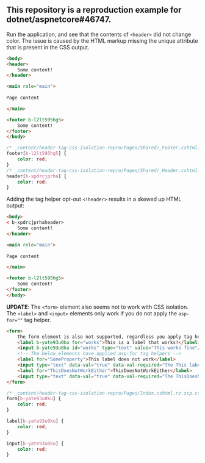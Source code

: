 ﻿## This repository is a reproduction example for dotnet/aspnetcore#46747.

Run the application, and see that the contents of `<header>` did not change color.
The issue is caused by the HTML markup missing the unique attribute that is present
in the CSS output.

```html
<body>
<header>
    Some content!
</header>

<main role="main">
    
Page content

</main>

<footer b-l2lt595hg5>
    Some content!
</footer>
</body>
```

```css
/* _content/header-tag-css-isolation-repro/Pages/Shared/_Footer.cshtml.rz.scp.css */
footer[b-l2lt595hg5] {
    color: red;
}
/* _content/header-tag-css-isolation-repro/Pages/Shared/_Header.cshtml.rz.scp.css */
header[b-xpdrcjprha] {
    color: red;
}
```

Adding the tag helper opt-out `<!header>` results in a skewed up HTML output:
```html
<body>
< b-xpdrcjprhaheader>
    Some content!
</header>

<main role="main">
    
Page content

</main>

<footer b-l2lt595hg5>
    Some content!
</footer>
</body>
```

**UPDATE**: The `<form>` element also seems not to work with CSS isolation.
The `<label>` and `<input>` elements only work if you do not apply the `asp-for=""` tag helper. 
```html
<form>
    The form element is also not supported, regardless you apply tag helpers or do not
    <label b-yate93u0ku for="works">This is a label that works!</label>
    <input b-yate93u0ku id="works" type="text" value="This works fine"/>
    <!-- The below elements have applied asp-for tag helpers -->
    <label for="SomeProperty">This label does not work</label>
    <input type="text" data-val="true" data-val-required="The This label does not work field is required." id="SomeProperty" name="SomeProperty" value="This input does not work" />
    <label for="ThisDoesNotWorkEither">ThisDoesNotWorkEither</label>
    <input type="text" data-val="true" data-val-required="The ThisDoesNotWorkEither field is required." id="ThisDoesNotWorkEither" name="ThisDoesNotWorkEither" value="Neither does this input filed" />
</form>
```

```css
/* _content/header-tag-css-isolation-repro/Pages/Index.cshtml.rz.scp.css */
form[b-yate93u0ku] {
    color: red;
}

label[b-yate93u0ku] {
    color: red;
}

input[b-yate93u0ku] {
    color: red;
}
```